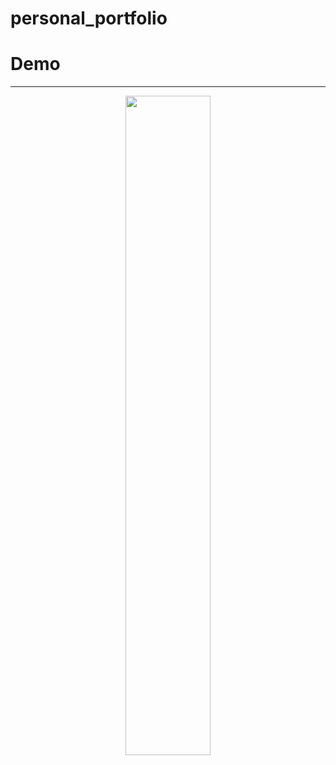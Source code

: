 # personal_portfolio

# Demo
<hr>
<p align="center">
<img src="https://github.com/byang12159/portfolio/blob/master/images/ME446_robotpath.gif" width="52%"/> 